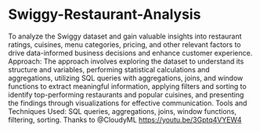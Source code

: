 # Swiggy-Restaurant-Analysis
To analyze the Swiggy dataset and gain valuable insights into restaurant ratings, cuisines, menu categories, pricing, and other relevant factors to drive data-informed business decisions and enhance customer experience.
Approach: The approach involves exploring the dataset to understand its structure and variables, performing statistical calculations and aggregations, utilizing SQL queries with aggregations, joins, and window functions to extract meaningful information, applying filters and sorting to identify top-performing restaurants and popular cuisines, and presenting the findings through visualizations for effective communication.
Tools and Techniques Used: SQL queries, aggregations, joins, window functions, filtering, sorting.
Thanks to @CloudyML https://youtu.be/3Gptq4VYEW4
